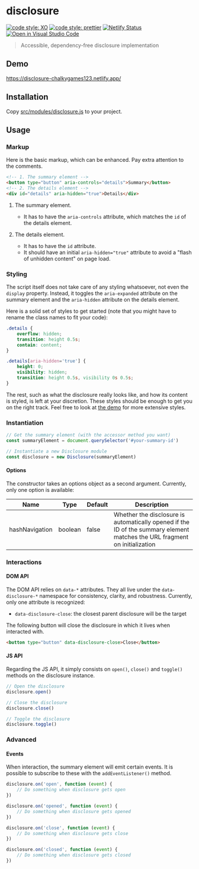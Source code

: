 # disclosure

[![code style: XO](https://img.shields.io/badge/code_style-XO-5ed9c7.svg)](https://github.com/xojs/xo)
[![code style: prettier](https://img.shields.io/badge/code_style-prettier-ff69b4?logo=prettier&logoColor=fff)](https://github.com/prettier/prettier)
[![Netlify Status](https://api.netlify.com/api/v1/badges/2fea87b8-fcd5-4caf-9961-5da1224efb46/deploy-status)](https://app.netlify.com/sites/disclosure-chalkygames123/deploys)
[![Open in Visual Studio Code](https://open.vscode.dev/badges/open-in-vscode.svg)](https://open.vscode.dev/chalkygames123/disclosure)

> Accessible, dependency-free disclosure implementation

## Demo

https://disclosure-chalkygames123.netlify.app/

## Installation

Copy [src/modules/disclosure.js](src/modules/disclosure.js) to your project.

## Usage

### Markup

Here is the basic markup, which can be enhanced. Pay extra attention to the comments.

```html
<!-- 1. The summary element -->
<button type="button" aria-controls="details">Summary</button>
<!-- 2. The details element -->
<div id="details" aria-hidden="true">Details</div>
```

1. The summary element.

   - It has to have the `aria-controls` attribute, which matches the `id` of the details element.

2. The details element.

   - It has to have the `id` attribute.
   - It should have an initial `aria-hidden="true"` attribute to avoid a "flash of unhidden content" on page load.

### Styling

The script itself does not take care of any styling whatsoever, not even the `display` property. Instead, it toggles the `aria-expanded` attribute on the summary element and the `aria-hidden` attribute on the details element.

Here is a solid set of styles to get started (note that you might have to rename the class names to fit your code):

```css
.details {
	overflow: hidden;
	transition: height 0.5s;
	contain: content;
}

.details[aria-hidden='true'] {
	height: 0;
	visibility: hidden;
	transition: height 0.5s, visibility 0s 0.5s;
}
```

The rest, such as what the disclosure really looks like, and how its content is styled, is left at your discretion. These styles should be enough to get you on the right track. Feel free to look at [the demo](https://disclosure-chalkygames123.netlify.app/) for more extensive styles.

### Instantiation

```js
// Get the summary element (with the accessor method you want)
const summaryElement = document.querySelector('#your-summary-id')

// Instantiate a new Disclosure module
const disclosure = new Disclosure(summaryElement)
```

#### Options

The constructor takes an options object as a second argument. Currently, only one option is available:

| Name           | Type    | Default | Description                                                                                                                |
| -------------- | ------- | ------- | -------------------------------------------------------------------------------------------------------------------------- |
| hashNavigation | boolean | false   | Whether the disclosure is automatically opened if the ID of the summary element matches the URL fragment on initialization |

### Interactions

#### DOM API

The DOM API relies on `data-*` attributes. They all live under the `data-disclosure-*` namespace for consistency, clarity, and robustness. Currently, only one attribute is recognized:

- `data-disclosure-close`: the closest parent disclosure will be the target

The following button will close the disclosure in which it lives when interacted with.

```html
<button type="button" data-disclosure-close>Close</button>
```

#### JS API

Regarding the JS API, it simply consists on `open()`, `close()` and `toggle()` methods on the disclosure instance.

```js
// Open the disclosure
disclosure.open()

// Close the disclosure
disclosure.close()

// Toggle the disclosure
disclosure.toggle()
```

### Advanced

#### Events

When interaction, the summary element will emit certain events. It is possible to subscribe to these with the `addEventListener()` method.

```js
disclosure.on('open', function (event) {
	// Do something when disclosure gets open
})

disclosure.on('opened', function (event) {
	// Do something when disclosure gets opened
})

disclosure.on('close', function (event) {
	// Do something when disclosure gets close
})

disclosure.on('closed', function (event) {
	// Do something when disclosure gets closed
})
```
